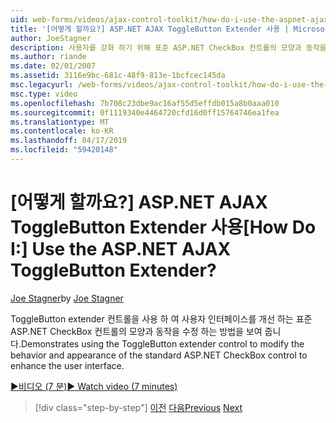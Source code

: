 ```yaml
---
uid: web-forms/videos/ajax-control-toolkit/how-do-i-use-the-aspnet-ajax-togglebutton-extender
title: '[어떻게 할까요?] ASP.NET AJAX ToggleButton Extender 사용 | Microsoft 문서'
author: JoeStagner
description: 사용자를 강화 하기 위해 표준 ASP.NET CheckBox 컨트롤의 모양과 동작을 수정 하려면 ToggleButton extender 컨트롤 간 사용을 보여 줍니다...
ms.author: riande
ms.date: 02/01/2007
ms.assetid: 3116e9bc-681c-48f9-813e-1bcfcec145da
msc.legacyurl: /web-forms/videos/ajax-control-toolkit/how-do-i-use-the-aspnet-ajax-togglebutton-extender
msc.type: video
ms.openlocfilehash: 7b708c23dbe9ac16af55d5effdb015a8b0aaa010
ms.sourcegitcommit: 0f1119340e4464720cfd16d0ff15764746ea1fea
ms.translationtype: MT
ms.contentlocale: ko-KR
ms.lasthandoff: 04/17/2019
ms.locfileid: "59420148"
---
```

# <a name="how-do-i-use-the-aspnet-ajax-togglebutton-extender"></a><span data-ttu-id="77d9e-104">[어떻게 할까요?] ASP.NET AJAX ToggleButton Extender 사용</span><span class="sxs-lookup"><span data-stu-id="77d9e-104">[How Do I:] Use the ASP.NET AJAX ToggleButton Extender?</span></span>

<span data-ttu-id="77d9e-105">[Joe Stagner](https://github.com/JoeStagner)</span><span class="sxs-lookup"><span data-stu-id="77d9e-105">by [Joe Stagner](https://github.com/JoeStagner)</span></span>

<span data-ttu-id="77d9e-106">ToggleButton extender 컨트롤을 사용 하 여 사용자 인터페이스를 개선 하는 표준 ASP.NET CheckBox 컨트롤의 모양과 동작을 수정 하는 방법을 보여 줍니다.</span><span class="sxs-lookup"><span data-stu-id="77d9e-106">Demonstrates using the ToggleButton extender control to modify the behavior and appearance of the standard ASP.NET CheckBox control to enhance the user interface.</span></span>

[<span data-ttu-id="77d9e-107">&#9654;비디오 (7 분)</span><span class="sxs-lookup"><span data-stu-id="77d9e-107">&#9654; Watch video (7 minutes)</span></span>](https://channel9.msdn.com/Blogs/ASP-NET-Site-Videos/how-do-i-use-the-aspnet-ajax-togglebutton-extender)

> [!div class="step-by-step"]
> <span data-ttu-id="77d9e-108">[이전](how-do-i-use-the-aspnet-ajax-hovermenu-extender.md)
> [다음](how-do-i-use-the-aspnet-ajax-dropshadow-extender.md)</span><span class="sxs-lookup"><span data-stu-id="77d9e-108">[Previous](how-do-i-use-the-aspnet-ajax-hovermenu-extender.md)
[Next](how-do-i-use-the-aspnet-ajax-dropshadow-extender.md)</span></span>
